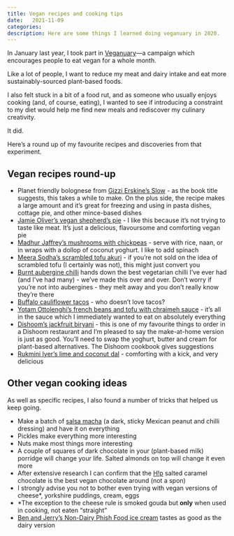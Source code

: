```yaml
---
title: Vegan recipes and cooking tips
date:   2021-11-09
categories:
description: Here are some things I learned doing veganuary in 2020.
---
```


In January last year, I took part in [Veganuary](https://veganuary.com/)—a campaign which encourages people to eat vegan for a whole month.

Like a lot of people, I want to reduce my meat and dairy intake and eat more sustainably-sourced plant-based foods.

I also felt stuck in a bit of a food rut, and as someone who usually enjoys cooking (and, of course, eating), I wanted to see if introducing a constraint to my diet would help me find new meals and rediscover my culinary creativity.

It did.

Here’s a round up of my favourite recipes and discoveries from that experiment.

## Vegan recipes round-up

- Planet friendly bolognese from [Gizzi Erskine’s Slow](https://blackwells.co.uk/bookshop/product/9780008291945?gC=5a105e8b&gclid=CjwKCAiA1aiMBhAUEiwACw25MVVMEsu4dG83KxXNq7W5sStMsQDS3VevOnePldSiOsvuJfgnTx1uNBoCergQAvD_BwE) - as the book title suggests, this takes a while to make. On the plus side, the recipe makes a large amount and it’s great for freezing and using in pasta dishes, cottage pie, and other mince-based dishes
- [Jamie Oliver’s vegan shepherd’s pie](https://www.jamieoliver.com/recipes/vegetables-recipes/vegan-shepherd-s-pie/) - I like this because it’s not trying to taste like meat. It’s just a delicious, flavoursome and comforting vegan pie
- [Madhur Jaffrey’s mushrooms with chickpeas](https://www.foodandspice.com/2010/12/chickpeas-with-mushrooms.html) - serve with rice, naan, or in wraps with a dollop of coconut yoghurt. I like to add spinach
- [Meera Sodha’s scrambled tofu akuri](https://www.theguardian.com/food/2019/jan/19/meera-sodha-vegan-recipe-scrambled-tofu-akuri-ginger-garlic-chilli) - if you’re not sold on the idea of scrambled tofu (I certainly was not), this might just convert you
- [Burnt aubergine chilli](https://www.bbcgoodfood.com/recipes/burnt-aubergine-veggie-chilli)  hands down the best vegetarian chilli I’ve ever had (and I’ve had many) - we’ve made this over and over. Don’t worry if you’re not into aubergines - they melt away and you don’t really know they’re there
- [Buffalo cauliflower tacos](https://pinchofyum.com/buffalo-cauliflower-tacos-avocado-crema) - who doesn’t love tacos?
- [Yotam Ottolenghi’s french beans and tofu with chraimeh sauce](https://www.theguardian.com/lifeandstyle/2017/dec/02/hot-sauce-recipes-yotam-ottolenghi-chicken-wings-prawn-pasties-green-beans) - it’s all in the sauce which I immediately wanted to eat on absolutely everything
- [Dishoom’s jackfruit biryani](https://www.theguardian.com/food/2019/sep/07/four-classic-indian-recipes-dishoom-chaat-dal-salad-jackfruit-biyani-chicken-makhani-curry) - this is one of my favourite things to order in a Dishoom restaurant and I’m pleased to say the make-at-home version is just as good. You’ll need to swap the yoghurt, butter and cream for plant-based alternatives. The Dishoom cookbook gives suggestions
- [Rukmini Iyer’s lime and coconut dal](https://www.theguardian.com/food/2021/jan/25/20-best-curry-recipes-rukmini-iyer-lime-and-coconut-dal) - comforting with a kick, and very delicious

## Other vegan cooking ideas

As well as specific recipes, I also found a number of tricks that helped us keep going.

- Make a batch of [salsa macha](https://www.bonappetit.com/recipe/salsa-macha) (a dark, sticky Mexican peanut and chilli dressing) and have it on everything
- Pickles make everything more interesting
- Nuts make most things more interesting
- A couple of squares of dark chocolate in your (plant-based milk) porridge will change your life. Salted almonds on top will change it even more
- After extensive research I can confirm that the [H!p](https://hipchocolate.com/) salted caramel chocolate is the best vegan chocolate around (not a spon)
- I strongly advise you not to bother even trying with vegan versions of cheese*, yorkshire puddings, cream, eggs
- *The exception to the cheese rule is smoked gouda but **only** when used in cooking, not eaten “straight”
- [Ben and Jerry’s Non-Dairy Phish Food ice cream](https://www.benjerry.com/flavors/phish-food-non-dairy/pint) tastes as good as the dairy version

